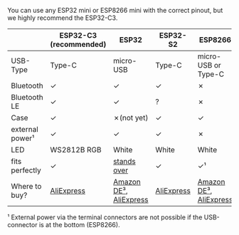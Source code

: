 You can use any ESP32 mini or ESP8266 mini with the correct pinout, but we highly recommend the ESP32-C3.

|                 | ESP32-C3 (recommended)                                                                  | ESP32                                                                                                | ESP32-S2                                                                                | ESP8266                                                                                              |
|-----------------|-----------------------------------------------------------------------------------------|------------------------------------------------------------------------------------------------------|-----------------------------------------------------------------------------------------|------------------------------------------------------------------------------------------------------|
| USB-Type        | Type-C                                                                                  | micro-USB                                                                                            | Type-C                                                                                  | micro-USB or Type-C                                                                                  |
| Bluetooth       | &check;                                                                                 | &check;                                                                                              | &check;                                                                                 | &cross;                                                                                              |
| Bluetooth LE    | &check;                                                                                 | &check;                                                                                              | ?                                                                                       | &cross;                                                                                              |
| Case            | &check;                                                                                 | &cross;(not yet)                                                                                     | &check;                                                                                 | &check;                                                                                              |
| external power¹ | &check;                                                                                 | &check;                                                                                              | &check;                                                                                 | &cross;                                                                                              |
| LED             | WS2812B RGB                                                                             | White                                                                                                | White                                                                                   | White                                                                                                |
| fits perfectly  | &check;                                                                                 | [stands over](https://github.com/Schluggi/AIOsense/issues/15#issuecomment-1399424459)                | &check;                                                                                 | &check;¹                                                                                             |
| Where to buy?   | [AliExpress](https://de.aliexpress.com/item/1005004740051202.html?gatewayAdapt=glo2deu) | [Amazon DE³](https://amzn.to/3Loijgf), [AliExpress](https://de.aliexpress.com/item/32858054775.html) | [AliExpress](https://de.aliexpress.com/item/1005003145192016.html?gatewayAdapt=glo2deu) | [Amazon DE³](https://amzn.to/43ZNANZ), [AliExpress](https://de.aliexpress.com/item/32529101036.html) |

¹ External power via the terminal connectors are not possible if the USB-connector is at the bottom (ESP8266).

